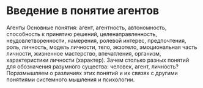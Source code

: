 # Введение в понятие агентов

Агенты
Основные понятия: агент, агентность, автономность, способность к принятию решений, целенаправленность, неудовлетворенности, намерения, ролевой интерес, предпочтения, роль, личность, модель личности, тело, экзотело, эмоциональная часть личности, жизненное мастерство, впечатления, организм, характеристики личности (характер).
Зачем столько разных понятий для обозначения разумного существа: человек, агент, личность? Поразмышляем о различиях этих понятий и их связях с другими понятиями системного мышления и психологии.
